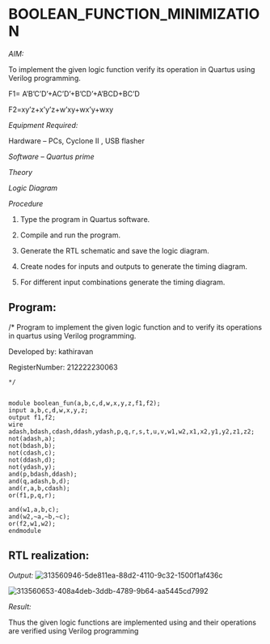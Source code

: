 # BOOLEAN_FUNCTION_MINIMIZATION

*AIM:*

To implement the given logic function verify its operation in Quartus using Verilog programming.

F1= A’B’C’D’+AC’D’+B’CD’+A’BCD+BC’D 

F2=xy’z+x’y’z+w’xy+wx’y+wxy

*Equipment Required:*

Hardware – PCs, Cyclone II , USB flasher

*Software – Quartus prime*

*Theory*

*Logic Diagram*

*Procedure*

1.	Type the program in Quartus software.

2.	Compile and run the program.

3.	Generate the RTL schematic and save the logic diagram.

4.	Create nodes for inputs and outputs to generate the timing diagram.

5.	For different input combinations generate the timing diagram.


## Program:

/* Program to implement the given logic function and to verify its operations in quartus using Verilog programming. 

Developed by: kathiravan

RegisterNumber: 212222230063
```
*/


module boolean_fun(a,b,c,d,w,x,y,z,f1,f2);
input a,b,c,d,w,x,y,z;
output f1,f2;
wire adash,bdash,cdash,ddash,ydash,p,q,r,s,t,u,v,w1,w2,x1,x2,y1,y2,z1,z2;
not(adash,a);
not(bdash,b);
not(cdash,c);
not(ddash,d);
not(ydash,y);
and(p,bdash,ddash);
and(q,adash,b,d);
and(r,a,b,cdash);
or(f1,p,q,r);

and(w1,a,b,c);
and(w2,~a,~b,~c);
or(f2,w1,w2);
endmodule

```



## RTL realization:

*Output:*
![313560946-5de811ea-88d2-4110-9c32-1500f1af436c](https://github.com/Keerthi-Vasan-Adhithan/BOOLEAN_FUNCTION_MINIMIZATION/assets/107488929/348cd21b-bcc4-4d44-a425-f64f9fb056ae)


![313560653-408a4deb-3ddb-4789-9b64-aa5445cd7992](https://github.com/Keerthi-Vasan-Adhithan/BOOLEAN_FUNCTION_MINIMIZATION/assets/107488929/78f443f6-f744-4a6a-8f8f-50a14e716ee9)


*Result:*

Thus the given logic functions are implemented using and their operations are verified using Verilog programming
